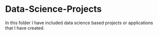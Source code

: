 # Data-Science-Projects
In this folder I have included data science based projects or applications that I have created.  
